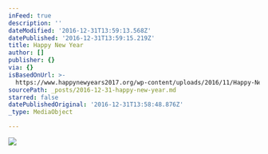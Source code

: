 ```yaml
---
inFeed: true
description: ''
dateModified: '2016-12-31T13:59:13.568Z'
datePublished: '2016-12-31T13:59:15.219Z'
title: Happy New Year
author: []
publisher: {}
via: {}
isBasedOnUrl: >-
  https://www.happynewyears2017.org/wp-content/uploads/2016/11/Happy-New-Year-2017-Images-For-WhatsApp-2.jpg
sourcePath: _posts/2016-12-31-happy-new-year.md
starred: false
datePublishedOriginal: '2016-12-31T13:58:48.876Z'
_type: MediaObject

---
```

![](https://the-grid-user-content.s3-us-west-2.amazonaws.com/0df710e3-02d3-4a50-a5bd-06e83fe937b2.jpg)